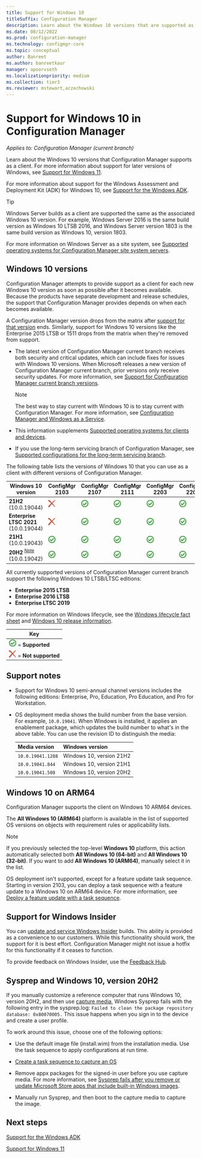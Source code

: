 ```yaml
---
title: Support for Windows 10
titleSuffix: Configuration Manager
description: Learn about the Windows 10 versions that are supported as clients with Configuration Manager.
ms.date: 08/12/2022
ms.prod: configuration-manager
ms.technology: configmgr-core
ms.topic: conceptual
author: Banreet
ms.author: banreetkaur
manager: apoorvseth
ms.localizationpriority: medium
ms.collection: tier3
ms.reviewer: mstewart,aczechowski
---
```


# Support for Windows 10 in Configuration Manager

*Applies to: Configuration Manager (current branch)*

Learn about the Windows 10 versions that Configuration Manager supports as a client. For more information about support for later versions of Windows, see [Support for Windows 11](support-for-windows-11.md).

For more information about support for the Windows Assessment and Deployment Kit (ADK) for Windows 10, see [Support for the Windows ADK](support-for-windows-adk.md).

> [!TIP]
> Windows Server builds as a client are supported the same as the associated Windows 10 version. For example, Windows Server 2016 is the same build version as Windows 10 LTSB 2016, and Windows Server version 1803 is the same build version as Windows 10, version 1803.
>
> For more information on Windows Server as a site system, see [Supported operating systems for Configuration Manager site system servers](supported-operating-systems-for-site-system-servers.md).

## Windows 10 versions

Configuration Manager attempts to provide support as a client for each new Windows 10 version as soon as possible after it becomes available. Because the products have separate development and release schedules, the support that Configuration Manager provides depends on when each becomes available.

A Configuration Manager version drops from the matrix after [support for that version](../../servers/manage/current-branch-versions-supported.md) ends. Similarly, support for Windows 10 versions like the Enterprise 2015 LTSB or 1511 drops from the matrix when they're removed from support.

- The latest version of Configuration Manager current branch receives both security and critical updates, which can include fixes for issues with Windows 10 versions. When Microsoft releases a new version of Configuration Manager current branch, prior versions only receive security updates. For more information, see [Support for Configuration Manager current branch versions](../../servers/manage/current-branch-versions-supported.md).

    > [!NOTE]
    > The best way to stay current with Windows 10 is to stay current with Configuration Manager. For more information, see [Configuration Manager and Windows as a Service](../../understand/configuration-manager-and-windows-as-service.md).

- This information supplements [Supported operating systems for clients and devices](supported-operating-systems-for-clients-and-devices.md).

- If you use the long-term servicing branch of Configuration Manager, see [Supported configurations for the long-term servicing branch](../../understand/supported-configurations-for-ltsb.md).

The following table lists the versions of Windows 10 that you can use as a client with different versions of Configuration Manager.

| Windows 10 version                         |   ConfigMgr 2103 | ConfigMgr 2107 | ConfigMgr 2111 | ConfigMgr 2203|ConfigMgr 2207 |
|--------------------------------------------|----------------|----------------|----------------|----------------|----------------|
| **21H2**<br>(10.0.19044) <!--06/11/2024--> |  ![Not supported](media/red-x.png) | ![Supported](media/green-check.png) | ![Supported](media/green-check.png) |  ![Supported](media/green-check.png) |![Supported](media/green-check.png) |
| **Enterprise LTSC 2021**<br>(10.0.19044) <!--01/12/2027--> | ![Not supported](media/red-x.png) | ![Supported](media/green-check.png) | ![Supported](media/green-check.png) | ![Supported](media/green-check.png) | ![Supported](media/green-check.png) |
| **21H1**<br>(10.0.19043) <!--12/13/2022--> | ![Supported](media/green-check.png) | ![Supported](media/green-check.png) | ![Supported](media/green-check.png) | ![Supported](media/green-check.png) | ![Supported](media/green-check.png) |
| **20H2** <sup>[Note](#bkmk_20h2)</sup><br>(10.0.19042) <!--05/09/2023--> | ![Supported](media/green-check.png) | ![Supported](media/green-check.png) | ![Supported](media/green-check.png) | ![Supported](media/green-check.png) | ![Supported](media/green-check.png) | 


All currently supported versions of Configuration Manager current branch support the following Windows 10 LTSB/LTSC editions:

- **Enterprise 2015 LTSB** <!--10/14/2025-->
- **Enterprise 2016 LTSB** <!--10/13/2026-->
- **Enterprise LTSC 2019** <!--01/09/2029-->

For more information on Windows lifecycle, see the [Windows lifecycle fact sheet](/lifecycle/faq/windows) and [Windows 10 release information](/windows/release-health/release-information).

| Key |
|--|
| ![Supported](media/green-check.png) = **Supported** |
| ![Not supported](media/red-x.png) = **Not supported** |

## Support notes

- Support for Windows 10 semi-annual channel versions includes the following editions: Enterprise, Pro, Education, Pro Education, and Pro for Workstation.

- OS deployment media shows the build number from the base version. For example, `10.0.19041`. When Windows is installed, it applies an enablement package, which updates the build number to what's in the above table. You can use the revision ID to distinguish the media:

  | Media version     | Windows version          |
  |-------------------|--------------------------|
  | `10.0.19041.1288` | Windows 10, version 21H2 |
  | `10.0.19041.844`  | Windows 10, version 21H1 |
  | `10.0.19041.508`  | Windows 10, version 20H2 |

## <a name="bkmk_arm64"></a> Windows 10 on ARM64

Configuration Manager supports the client on Windows 10 ARM64 devices.<!-- 1353704 -->

The **All Windows 10 (ARM64)** platform is available in the list of supported OS versions on objects with requirement rules or applicability lists.<!--5954175-->

> [!NOTE]
> If you previously selected the top-level **Windows 10** platform, this action automatically selected both **All Windows 10 (64-bit)** and **All Windows 10 (32-bit)**. If you want to add **All Windows 10 (ARM64)**, manually select it in the list.

OS deployment isn't supported, except for a feature update task sequence. Starting in version 2103, you can deploy a task sequence with a feature update to a Windows 10 on ARM64 device. For more information, see [Deploy a feature update with a task sequence](../changes/whats-new-in-version-2103.md#deploy-a-feature-update-with-a-task-sequence).

## Support for Windows Insider

You can [update and service Windows Insider](../../../sum/get-started/configure-classifications-and-products.md#bkmk_WIfB) builds. This ability is provided as a convenience to our customers. While this functionality should work, the support for it is best effort. Configuration Manager might not issue a hotfix for this functionality if it ceases to function.

To provide feedback on Windows Insider, use the [Feedback Hub](/windows-insider/business/feedback).

## <a name="bkmk_20h2"></a> Sysprep and Windows 10, version 20H2

<!-- 8791974 -->

If you manually customize a reference computer that runs Windows 10, version 20H2, and then use [capture media](../../../osd/deploy-use/create-capture-media.md), Windows Sysprep fails with the following entry in the sysprep.log: `Failed to clean the package repository database: 0x80070005.` This issue happens when you sign in to the device and create a user profile.

To work around this issue, choose one of the following options:

- Use the default image file (install.wim) from the installation media. Use the task sequence to apply configurations at run time.

- [Create a task sequence to capture an OS](../../../osd/deploy-use/create-a-task-sequence-to-capture-an-operating-system.md)

- Remove appx packages for the signed-in user before you use capture media. For more information, see [Sysprep fails after you remove or update Microsoft Store apps that include built-in Windows images](/troubleshoot/windows-client/deployment/sysprep-fails-remove-or-update-store-apps).

- Manually run Sysprep, and then boot to the capture media to capture the image.

## Next steps

[Support for the Windows ADK](support-for-windows-adk.md)

[Support for Windows 11](support-for-windows-11.md)
